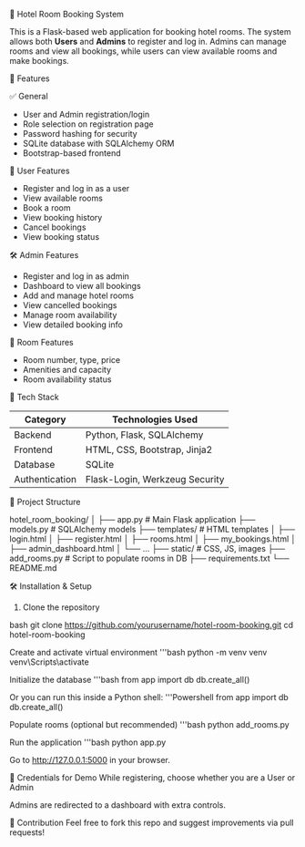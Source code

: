 🏨 Hotel Room Booking System

This is a Flask-based web application for booking hotel rooms. The system allows both **Users** and **Admins** to register and log in. Admins can manage rooms and view all bookings, while users can view available rooms and make bookings.

 🚀 Features

 ✅ General
- User and Admin registration/login
- Role selection on registration page
- Password hashing for security
- SQLite database with SQLAlchemy ORM
- Bootstrap-based frontend

👤 User Features
- Register and log in as a user
- View available rooms
- Book a room
- View booking history
- Cancel bookings
- View booking status

🛠️ Admin Features
- Register and log in as admin
- Dashboard to view all bookings
- Add and manage hotel rooms
- View cancelled bookings
- Manage room availability
- View detailed booking info

 🏨 Room Features
- Room number, type, price
- Amenities and capacity
- Room availability status

 🧱 Tech Stack

| Category     | Technologies Used                     |
|--------------|----------------------------------------|
| Backend      | Python, Flask, SQLAlchemy              |
| Frontend     | HTML, CSS, Bootstrap, Jinja2           |
| Database     | SQLite                                 |
| Authentication | Flask-Login, Werkzeug Security       |


 📁 Project Structure

hotel_room_booking/
│
├── app.py # Main Flask application
├── models.py # SQLAlchemy models
├── templates/ # HTML templates
│ ├── login.html
│ ├── register.html
│ ├── rooms.html
│ ├── my_bookings.html
│ ├── admin_dashboard.html
│ └── ...
├── static/ # CSS, JS, images
├── add_rooms.py # Script to populate rooms in DB
├── requirements.txt
└── README.md

 🛠️ Installation & Setup

1. Clone the repository

bash
git clone https://github.com/yourusername/hotel-room-booking.git
cd hotel-room-booking

Create and activate virtual environment
'''bash
python -m venv venv
venv\Scripts\activate

 Initialize the database
'''bash
from app import db
db.create_all()

Or you can run this inside a Python shell:
'''Powershell
from app import db
db.create_all()

 Populate rooms (optional but recommended)
'''bash
python add_rooms.py

Run the application
'''bash
python app.py

Go to http://127.0.0.1:5000 in your browser.

🔐 Credentials for Demo
While registering, choose whether you are a User or Admin

Admins are redirected to a dashboard with extra controls.

🤝 Contribution
Feel free to fork this repo and suggest improvements via pull requests!
